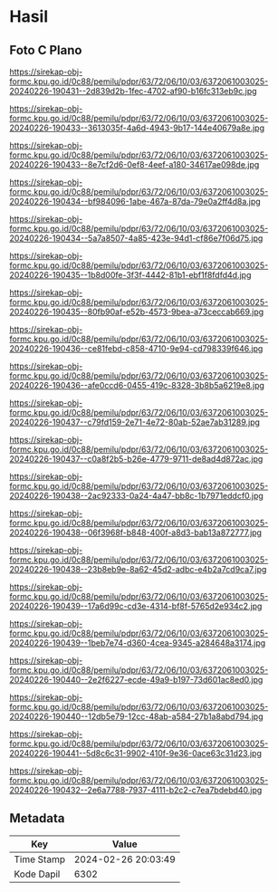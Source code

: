 # Hasil

## Foto C Plano

https://sirekap-obj-formc.kpu.go.id/0c88/pemilu/pdpr/63/72/06/10/03/6372061003025-20240226-190431--2d839d2b-1fec-4702-af90-b16fc313eb9c.jpg

https://sirekap-obj-formc.kpu.go.id/0c88/pemilu/pdpr/63/72/06/10/03/6372061003025-20240226-190433--3613035f-4a6d-4943-9b17-144e40679a8e.jpg

https://sirekap-obj-formc.kpu.go.id/0c88/pemilu/pdpr/63/72/06/10/03/6372061003025-20240226-190433--8e7cf2d6-0ef8-4eef-a180-34617ae098de.jpg

https://sirekap-obj-formc.kpu.go.id/0c88/pemilu/pdpr/63/72/06/10/03/6372061003025-20240226-190434--bf984096-1abe-467a-87da-79e0a2ff4d8a.jpg

https://sirekap-obj-formc.kpu.go.id/0c88/pemilu/pdpr/63/72/06/10/03/6372061003025-20240226-190434--5a7a8507-4a85-423e-94d1-cf86e7f06d75.jpg

https://sirekap-obj-formc.kpu.go.id/0c88/pemilu/pdpr/63/72/06/10/03/6372061003025-20240226-190435--1b8d00fe-3f3f-4442-81b1-ebf1f8fdfd4d.jpg

https://sirekap-obj-formc.kpu.go.id/0c88/pemilu/pdpr/63/72/06/10/03/6372061003025-20240226-190435--80fb90af-e52b-4573-9bea-a73ceccab669.jpg

https://sirekap-obj-formc.kpu.go.id/0c88/pemilu/pdpr/63/72/06/10/03/6372061003025-20240226-190436--ce81febd-c858-4710-9e94-cd798339f646.jpg

https://sirekap-obj-formc.kpu.go.id/0c88/pemilu/pdpr/63/72/06/10/03/6372061003025-20240226-190436--afe0ccd6-0455-419c-8328-3b8b5a6219e8.jpg

https://sirekap-obj-formc.kpu.go.id/0c88/pemilu/pdpr/63/72/06/10/03/6372061003025-20240226-190437--c79fd159-2e71-4e72-80ab-52ae7ab31289.jpg

https://sirekap-obj-formc.kpu.go.id/0c88/pemilu/pdpr/63/72/06/10/03/6372061003025-20240226-190437--c0a8f2b5-b26e-4779-9711-de8ad4d872ac.jpg

https://sirekap-obj-formc.kpu.go.id/0c88/pemilu/pdpr/63/72/06/10/03/6372061003025-20240226-190438--2ac92333-0a24-4a47-bb8c-1b7971eddcf0.jpg

https://sirekap-obj-formc.kpu.go.id/0c88/pemilu/pdpr/63/72/06/10/03/6372061003025-20240226-190438--06f3968f-b848-400f-a8d3-bab13a872777.jpg

https://sirekap-obj-formc.kpu.go.id/0c88/pemilu/pdpr/63/72/06/10/03/6372061003025-20240226-190438--23b8eb9e-8a62-45d2-adbc-e4b2a7cd9ca7.jpg

https://sirekap-obj-formc.kpu.go.id/0c88/pemilu/pdpr/63/72/06/10/03/6372061003025-20240226-190439--17a6d99c-cd3e-4314-bf8f-5765d2e934c2.jpg

https://sirekap-obj-formc.kpu.go.id/0c88/pemilu/pdpr/63/72/06/10/03/6372061003025-20240226-190439--1beb7e74-d360-4cea-9345-a284648a3174.jpg

https://sirekap-obj-formc.kpu.go.id/0c88/pemilu/pdpr/63/72/06/10/03/6372061003025-20240226-190440--2e2f6227-ecde-49a9-b197-73d601ac8ed0.jpg

https://sirekap-obj-formc.kpu.go.id/0c88/pemilu/pdpr/63/72/06/10/03/6372061003025-20240226-190440--12db5e79-12cc-48ab-a584-27b1a8abd794.jpg

https://sirekap-obj-formc.kpu.go.id/0c88/pemilu/pdpr/63/72/06/10/03/6372061003025-20240226-190441--5d8c6c31-9902-410f-9e36-0ace63c31d23.jpg

https://sirekap-obj-formc.kpu.go.id/0c88/pemilu/pdpr/63/72/06/10/03/6372061003025-20240226-190432--2e6a7788-7937-4111-b2c2-c7ea7bdebd40.jpg


## Metadata

| Key        | Value               |
| ---------- | ------------------- |
| Time Stamp | 2024-02-26 20:03:49 |
| Kode Dapil | 6302                |



